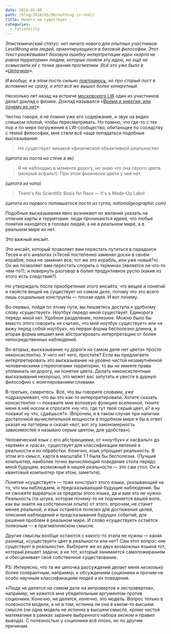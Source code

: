 ```yaml
---
date: 2018-05-08
path: /blog/2018/05/08/nothing-is-real/
title: Ничего не существует
categories:
  - rationality
---
```

_Эпистемический статус: нет ничего нового для опытных участников LessWrong или людей, ориентирующихся в базовой философии. Этот текст разжёвывает базовую ошибку интерпретации идеи «карта не равна территории» людям, которые поняли эту идею, но ещё не осмыслили её с точки зрения прагматики. Всё это уже было в «_[_Цепочках_](https://lesswrong.ru/wiki/%D0%A6%D0%B5%D0%BF%D0%BE%D1%87%D0%BA%D0%B8)_»._

_И вообще, я в этом посте сильно [повторяюсь](https://berekuk.ru/blog/2016/01/03/useless-definitions/), но про старый пост я вспомнил не сразу, и этот всё же вышел более конкретный._

Несколько лет назад на встрече [московского LW](https://lesswrong.ru/wiki/%D0%9C%D0%BE%D1%81%D0%BA%D0%B2%D0%B0) один из участников делал доклад о физике. Доклад назывался «[Время и энергия, или почему их нет](https://www.youtube.com/playlist?list=PLl-Tj9sXiROa6_emJbnYXQiDgwxkothVO)».

Честно говоря, я не помню уже его содержание, и звук на видео слишком плохой, чтобы пересматривать. Но помню, что где-то с тех пор и по мере погружения в LW-сообщество, обитающее по соседству с темой философии, мне стали всё чаще попадаться подобные высказывания:

> Не существует никакой «физической объективной реальности»

_(цитата из поста на стене в вк)_

> Я не наблюдаю в моменте дорогу, но знаю что она серого цвета (мокрый асфальт). При этом физически цвета у нее нет.

_(цитата из чата)_

> There's No Scientific Basis for Race — It's a Made-Up Label

_(цитата из первого попавшегося поста из гугла, nationalgeographic.com)_

Подобные высказывания явно возникают из желания указать на отличие карты и территории: люди проникаются идеей, что любые понятия находятся в головах людей, а не в реальном мире, а в реальном мире их нет.

Это важный инсайт.

Это инсайт, который позволяет вам перестать путаться в парадоксе Тесея и его аналогах («Тесей постепенно заменял доски в своём корабле, пока не заменил все; тот же это корабль, или уже новый?»). Он же позволяет вам перестать спорить о терминах (является ли что-то чем-то?), и повернуть разговор в более продуктивное русло (какие из этого есть следствия?).

Но утверждать после приобретения этого инсайта, что вещей и понятий и свойств вещей не существует _на самом деле_, потому что это всего лишь социальные конструкты — плохая идея. И вот почему.

Во-первых, пойдя по этому пути, вы лишаетесь доступа к удобному слову «существует». Ноутбук передо мной существует. Единорога передо мной нет. Удобное разделение, полезное. Можно было бы вместо этого говорить «я считаю, что мой ноутбук существует» или «я вижу перед собой ноутбук», но первая форма бесполезно длинна, а вторая форма мешает мне абстрагировать интерпретацию от более непосредственных наблюдений.

Во-вторых, высказывание «у дороги на самом деле нет цвета» просто неконсистентно. У чего нет чего, простите? Если вы предлагаете интерпретировать это высказывание на уровне чистой незамутнённой человеческими стереотипами территории, то вы не имеете права упоминать ни дорогу, ни понятие цвета. Делать неконсистентные высказывания нехорошо, это может вас запутать и увести в дурную философию с жонглированием словами.

В-третьих, смиритесь. Всё, что вы говорите словами, уже подразумевает, что вы это как-то интерпретировали. Хотите сказать консистентно — покажите мне волновую функцию вселенной, ткните меня в неё носом и спросите «ну что, где тут твой серый цвет, а? а ну покажи! ну что, сдаёшься?». (Впрочем, и в таком случае при наличии достаточной вычислительной мощности в подобном мире я бы в ответ указал на паттерны и сказал «вот, вот эту закономерность зависимостей я называю серым цветом, для удобства»).

Человеческий язык с его абстракциями, от «ноутбук» и «асфальт» до «время» и «раса», существует для классификации явлений в реальности и их обработки. Конечно, язык упрощает реальность. В этом его смысл, карта в масштабе 1:1 была бы бесполезна. (Лучший компьютер, наиболее точно вычисляющий поведение стола передо мной будущем, возможный в нашей реальности — это сам стол. Он и квантовый компьютер при этом, заметьте).

Понятие «существует» — тоже конструкт этого языка, указывающий на то, что мы наблюдаем, и предсказывающий будущие наблюдения. Вы не сможете вырваться за пределы этого языка, да и вам это не нужно. Реальность (та штука, которая почему-то не подчиняется вашей воле, как вы знаете на собственном опыте) от этого, впрочем, не станет менее реальной, и язык останется полезен для достижения целей, описания наблюдений и предсказывания будущих событий, для решения проблем в реальном мире. И слово «существует» остаётся полезным — в прагматическом смысле.

Другие смыслы вообще остаются с какого-то этапа не нужны — какая разница, «существует» цвет в реальности или нет? Сам этот вопрос «не существует в реальности». Выберите же из двух возможных языков тот, который решает задачи, а не тот, который занимается самопожиранием и обесценивает своё собственное существование.

PS: Интересно, что та же цепочка рассуждений делает меня _несколько_ более толерантным, например, к обсуждениям соционики и прочим не особо научным классификациям людей и их поведения.

«Люди не делятся _на самом деле_ на интровертов и экстравертов», например, не кажется мне убедительным аргументом против соционики. Конечно, не делятся, конечно, это модель. Вопрос только в полезности модели, а не в том, истинна ли она в каком-то высшем смысле (ни одна модель не истинна в высшем смысле, кроме чистой математики в рамках заранее выбранного набора аксиом и правил вывода). С полезностью у соционики всё плохо, но по другим причинам.
